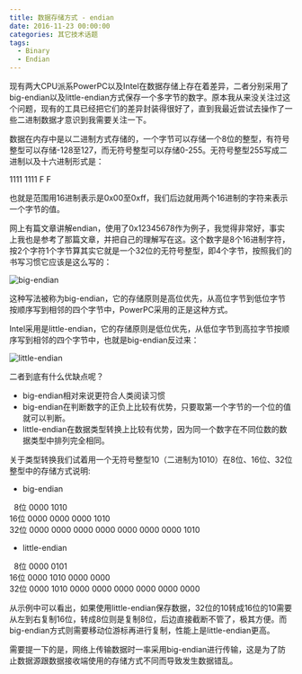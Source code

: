 ```yaml
---
title: 数据存储方式 - endian
date: 2016-11-23 00:00:00
categories: 其它技术话题
tags:
  - Binary
  - Endian
---
```

现有两大CPU派系PowerPC以及Intel在数据存储上存在着差异，二者分别采用了big-endian以及little-endian方式保存一个多字节的数字。原本我从来没关注过这个问题，现有的工具已经把它们的差异封装得很好了，直到我最近尝试去操作了一些二进制数据才意识到我需要关注一下。
<!-- more -->
数据在内存中是以二进制方式存储的，一个字节可以存储一个8位的整型，有符号整型可以存储-128至127，而无符号整型可以存储0-255。无符号整型255写成二进制以及十六进制形式是：

1111 1111
F    F

也就是范围用16进制表示是0x00至0xff，我们后边就用两个16进制的字符来表示一个字节的值。

网上有篇文章讲解endian，使用了0x12345678作为例子，我觉得非常好，事实上我也是参考了那篇文章，并把自己的理解写在这。这个数字是8个16进制字符，按2个字符1个字节算其实它就是一个32位的无符号整型，即4个字节，按照我们的书写习惯它应该是这么写的：

![big-endian](/images/2016/11/endian-1.png)

这种写法被称为big-endian，它的存储原则是高位优先，从高位字节到低位字节按顺序写到相邻的四个字节中，PowerPC采用的正是这种方式。

Intel采用是little-endian，它的存储原则是低位优先，从低位字节到高拉字节按顺序写到相邻的四个字节中，也就是big-endian反过来：

![little-endian](/images/2016/11/endian-2.png)

二者到底有什么优缺点呢？

* big-endian相对来说更符合人类阅读习惯
* big-endian在判断数字的正负上比较有优势，只要取第一个字节的一个位的值就可以判断。
* little-endian在数据类型转换上比较有优势，因为同一个数字在不同位数的数据类型中排列完全相同。

关于类型转换我们试着用一个无符号整型10（二进制为1010）在8位、16位、32位整型中的存储方式说明:
* big-endian

&nbsp;&nbsp;8位 0000 1010  
16位 0000 0000 0000 1010  
32位 0000 0000 0000 0000 0000 0000 0000 1010

* little-endian

&nbsp;&nbsp;8位 0000 0101  
16位 0000 1010 0000 0000  
32位 0000 1010 0000 0000 0000 0000 0000 0000

从示例中可以看出，如果使用little-endian保存数据，32位的10转成16位的10需要从左到右复制16位，转成8位则是复制8位，后边直接截断不管了，极其方便。而big-endian方式则需要移动位游标再进行复制，性能上是little-endian更高。

需要提一下的是，网络上传输数据时一率采用big-endian进行传输，这是为了防止数据源跟数据接收端使用的存储方式不同而导致发生数据错乱。
